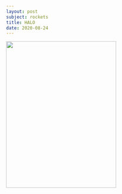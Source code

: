 ```yaml
---
layout: post
subject: rockets
title: HALO
date: 2020-08-24
---
```


<img src="https://github.com/InhaeSong/hanaro.github.io/blob/master/assets/HALO.jpg?raw=true" width="300" height="400"/><br/>
